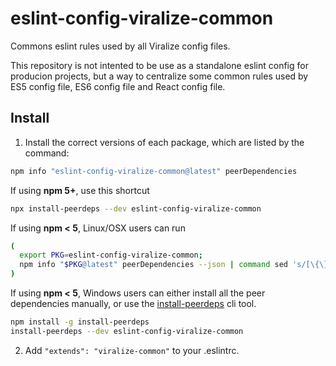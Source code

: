 # eslint-config-viralize-common

Commons eslint rules used by all Viralize config files.

This repository is not intented to be use as a standalone eslint config for producion projects, but a way to centralize some common rules used by ES5 config file, ES6 config file and React config file.

## Install

1. Install the correct versions of each package, which are listed by the command:

  ```sh
  npm info "eslint-config-viralize-common@latest" peerDependencies
  ```

  If using **npm 5+**, use this shortcut

  ```sh
  npx install-peerdeps --dev eslint-config-viralize-common
  ```

  If using **npm < 5**, Linux/OSX users can run

  ```sh
  (
    export PKG=eslint-config-viralize-common;
    npm info "$PKG@latest" peerDependencies --json | command sed 's/[\{\},]//g ; s/: /@/g' | xargs npm install --save-dev "$PKG@latest"
  )
  ```

  If using **npm < 5**, Windows users can either install all the peer dependencies manually, or use the [install-peerdeps](https://github.com/nathanhleung/install-peerdeps) cli tool.

  ```sh
  npm install -g install-peerdeps
  install-peerdeps --dev eslint-config-viralize-common
  ```

2. Add `"extends": "viralize-common"` to your .eslintrc.
